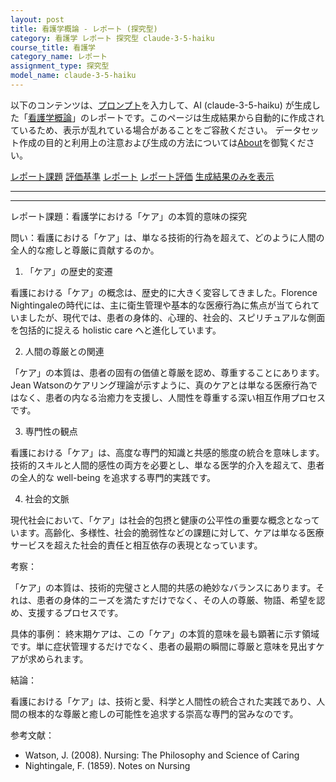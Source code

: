 ```yaml
---
layout: post
title: 看護学概論 - レポート (探究型)
category: 看護学 レポート 探究型 claude-3-5-haiku
course_title: 看護学
category_name: レポート
assignment_type: 探究型
model_name: claude-3-5-haiku
---
```


以下のコンテンツは、[プロンプト](http://127.0.0.1:8000/generated/看護学/claude-3-5-haiku/prompt_レポート-探究型.md)を入力して、AI (claude-3-5-haiku) が生成した「[看護学概論](/contents/看護学/)」のレポートです。このページは生成結果から自動的に作成されているため、表示が乱れている場合があることをご容赦ください。
データセット作成の目的と利用上の注意および生成の方法については[About](/About)を御覧ください。

[レポート課題](../レポート課題-探究型)
[評価基準](../評価基準-探究型)
[レポート](../レポート-探究型)
[レポート評価](../レポート評価-探究型)
[生成結果のみを表示](http://127.0.0.1:8000/generated/看護学/claude-3-5-haiku/レポート-探究型.md)
  

***
***
  
レポート課題：看護学における「ケア」の本質的意味の探究

問い：看護における「ケア」は、単なる技術的行為を超えて、どのように人間の全人的な癒しと尊厳に貢献するのか。

1. 「ケア」の歴史的変遷

看護における「ケア」の概念は、歴史的に大きく変容してきました。Florence Nightingaleの時代には、主に衛生管理や基本的な医療行為に焦点が当てられていましたが、現代では、患者の身体的、心理的、社会的、スピリチュアルな側面を包括的に捉える holistic care へと進化しています。

2. 人間の尊厳との関連

「ケア」の本質は、患者の固有の価値と尊厳を認め、尊重することにあります。Jean Watsonのケアリング理論が示すように、真のケアとは単なる医療行為ではなく、患者の内なる治癒力を支援し、人間性を尊重する深い相互作用プロセスです。

3. 専門性の観点

看護における「ケア」は、高度な専門的知識と共感的態度の統合を意味します。技術的スキルと人間的感性の両方を必要とし、単なる医学的介入を超えて、患者の全人的な well-being を追求する専門的実践です。

4. 社会的文脈

現代社会において、「ケア」は社会的包摂と健康の公平性の重要な概念となっています。高齢化、多様性、社会的脆弱性などの課題に対して、ケアは単なる医療サービスを超えた社会的責任と相互依存の表現となっています。

考察：

「ケア」の本質は、技術的完璧さと人間的共感の絶妙なバランスにあります。それは、患者の身体的ニーズを満たすだけでなく、その人の尊厳、物語、希望を認め、支援するプロセスです。

具体的事例：
終末期ケアは、この「ケア」の本質的意味を最も顕著に示す領域です。単に症状管理するだけでなく、患者の最期の瞬間に尊厳と意味を見出すケアが求められます。

結論：

看護における「ケア」は、技術と愛、科学と人間性の統合された実践であり、人間の根本的な尊厳と癒しの可能性を追求する崇高な専門的営みなのです。

参考文献：
- Watson, J. (2008). Nursing: The Philosophy and Science of Caring
- Nightingale, F. (1859). Notes on Nursing
